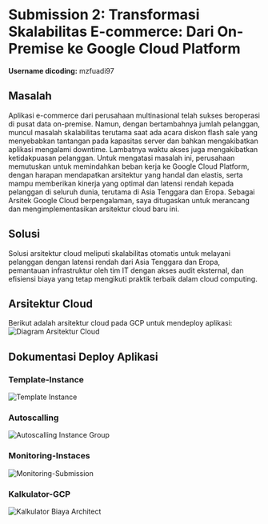 # Submission 2: Transformasi Skalabilitas E-commerce: Dari On-Premise ke Google Cloud Platform

**Username dicoding:** mzfuadi97

## Masalah
Aplikasi e-commerce dari perusahaan multinasional telah sukses beroperasi di pusat data on-premise. Namun, dengan bertambahnya jumlah pelanggan, muncul masalah skalabilitas terutama saat ada acara diskon flash sale yang menyebabkan tantangan pada kapasitas server dan bahkan mengakibatkan aplikasi mengalami downtime. Lambatnya waktu akses juga mengakibatkan ketidakpuasan pelanggan. Untuk mengatasi masalah ini, perusahaan memutuskan untuk memindahkan beban kerja ke Google Cloud Platform, dengan harapan mendapatkan arsitektur yang handal dan elastis, serta mampu memberikan kinerja yang optimal dan latensi rendah kepada pelanggan di seluruh dunia, terutama di Asia Tenggara dan Eropa. Sebagai Arsitek Google Cloud berpengalaman, saya ditugaskan untuk merancang dan mengimplementasikan arsitektur cloud baru ini.


## Solusi
Solusi arsitektur cloud meliputi skalabilitas otomatis untuk melayani pelanggan dengan latensi rendah dari Asia Tenggara dan Eropa, pemantauan infrastruktur oleh tim IT dengan akses audit eksternal, dan efisiensi biaya yang tetap mengikuti praktik terbaik dalam cloud computing.

## Arsitektur Cloud
Berikut adalah arsitektur cloud pada GCP untuk mendeploy aplikasi:
![Diagram Arsitektur Cloud](https://github.com/mzfuadi97/CloudArch_Sub1/assets/70827786/8e156183-0615-42e7-abcf-02d1593e0953)


## Dokumentasi Deploy Aplikasi
### Template-Instance
![Template Instance](https://github.com/mzfuadi97/CloudArch_Sub1/assets/70827786/9f7f3a60-be6a-4e54-acda-8fe1098338bb)


### Autoscalling
![Autoscalling Instance Group](https://github.com/mzfuadi97/CloudArch_Sub1/assets/70827786/597e7c7f-a006-44ae-99e5-a453e72024c6)


### Monitoring-Instaces
![Monitoring-Submission](https://github.com/mzfuadi97/CloudArch_Sub1/assets/70827786/89d9d9fe-ca34-40c0-80d7-58368afead2a)


### Kalkulator-GCP
![Kalkulator Biaya Architect](https://github.com/mzfuadi97/CloudArch_Sub1/assets/70827786/a1d1c9e6-2bc1-459c-a68a-167fa8dc5160)

